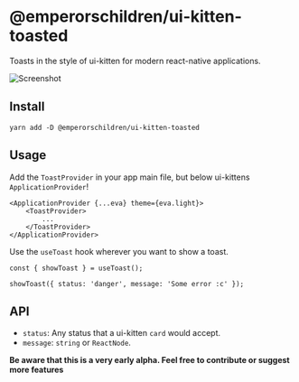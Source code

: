 # @emperorschildren/ui-kitten-toasted

Toasts in the style of ui-kitten for modern react-native applications.

![Screenshot](./screenshot.png)

## Install

```
yarn add -D @emperorschildren/ui-kitten-toasted
```

## Usage

Add the `ToastProvider` in your app main file, but below ui-kittens `ApplicationProvider`!

```
<ApplicationProvider {...eva} theme={eva.light}>
    <ToastProvider>
        ...
    </ToastProvider>
</ApplicationProvider>
```

Use the `useToast` hook wherever you want to show a toast.

```
const { showToast } = useToast();

showToast({ status: 'danger', message: 'Some error :c' });

```

## API

- `status`: Any status that a ui-kitten `card` would accept.
- `message`: `string` or `ReactNode`.

**Be aware that this is a very early alpha. Feel free to contribute or suggest more features**
